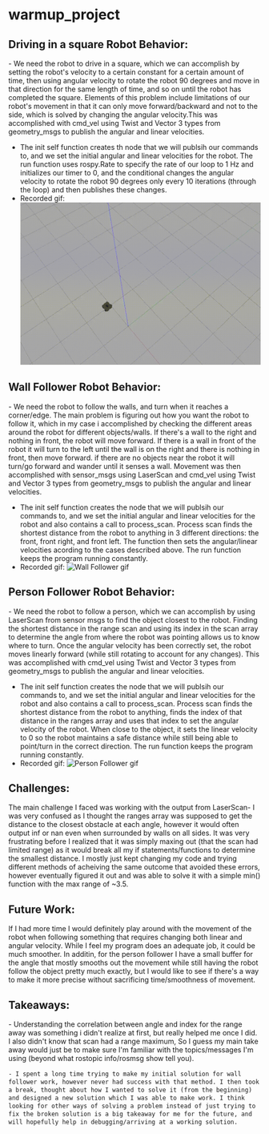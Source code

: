 # warmup_project

<h2>Driving in a square Robot Behavior:</h2>
- We need the robot to drive in a square, which we can accomplish by setting the robot's velocity to a certain constant for a certain amount of time, then using angular velocity to rotate the robot 90 degrees and move in that direction for the same length of time, and so on until the robot has completed the square. Elements of this problem include limitations of our robot's movement in that it can only move forward/backward and not to the side, which is solved by changing the angular velocity.This was accomplished with cmd_vel using Twist and Vector 3 types from geometry_msgs to publish the angular and linear velocities.

- The init self function creates th node that we will publsih our commands to, and we set the initial angular and linear velocities for the robot. The run function uses rospy.Rate to specify the rate of our loop to 1 Hz and initializes our timer to 0, and the conditional changes the angular velocity to rotate the robot 90 degrees only every 10 iterations (through the loop) and then publishes these changes.
- Recorded gif: ![Driving in a square gif](drive_square.gif)

<h2>Wall Follower Robot Behavior:</h2>
- We need the robot to follow the walls, and turn when it reaches a corner/edge. The main problem is figuring out how you want the robot to follow it, which in my case i accomplished by checking the different areas around the robot for different objects/walls. If there's a wall to the right and nothing in front, the robot will move forward. If there is a wall in front of the robot it will turn to the left until the wall is on the right and there is nothing in front, then move forward. if there are no objects near the robot it will turn/go forward and wander until it senses a wall. Movement was then accomplished with sensor_msgs using LaserScan and cmd_vel using Twist and Vector 3 types from geometry_msgs to publish the angular and linear velocities.

- The init self function creates the node that we will publsih our commands to, and we set the initial angular and linear velocities for the robot and also contains a call to process_scan. Process scan finds the shortest distance from the robot to anything in 3 different directions: the front, front right, and front left. The function then sets the angular/linear velocities acording to the cases described above. The run function keeps the program running constantly.
- Recorded gif: ![Wall Follower gif](wall_follower.gif)

<h2>Person Follower Robot Behavior:</h2>
- We need the robot to follow a person, which we can accomplish by using LaserScan from sensor msgs to find the object closest to the robot. Finding the shortest distance in the range scan and using its index in the scan array to determine the angle from where the robot was pointing allows us to know where to turn. Once the angular velocity has been correctly set, the robot moves linearly forward (while still rotating to account for any changes).  This was accomplished with cmd_vel using Twist and Vector 3 types from geometry_msgs to publish the angular and linear velocities.

- The init self function creates the node that we will publsih our commands to, and we set the initial angular and linear velocities for the robot and also contains a call to process_scan. Process scan finds the shortest distance from the robot to anything, finds the index of that distance in the ranges array and uses that index to set the angular velocity of the robot. When close to the object, it sets the linear velocity to 0 so the robot maintains a safe distance while still being able to point/turn in the correct direction. The run function keeps the program running constantly.
- Recorded gif: ![Person Follower gif](person_follower.gif)


<h2>Challenges:</h2>
    The main challenge I faced was working with the output from LaserScan- I  was very confused as I thought the ranges array was supposed to get the distance to the closest obstacle at each angle, however it would often output inf or nan even when surrounded by  walls on all sides. It was very frustrating before I realized that it was simply maxing out (that the scan had limited range) as it would break all my if statements/functions to determine the smallest distance. I mostly just kept changing my code and trying different methods of acheiving the same outcome that avoided these errors, however eventually figured it out and was able to solve it with a simple min() function with the max range of ~3.5.

<h2>Future Work:</h2>
    If I had more time I would definitely play around with the movement of the robot when following something that requires changing both linear and angular velocity. While I feel my program does an adequate job, it could be much smoother. In additin, for the person follower I have a small buffer for the angle that mostly smooths out the movement while still having the robot follow the object pretty much exactly, but I would like to see if there's a way to make it more precise without sacrificing time/smoothness of movement.

<h2>Takeaways:</h2>
    - Understanding the correlation between angle and index for the range away was something i didn't realize at first, but really helped me once I did. I also didn't know that scan had a range maximum, So I guess my main take away would just be to make sure I'm familiar with the topics/messages I'm using (beyond what rostopic info/rosmsg show tell you).
    
    - I spent a long time trying to make my initial solution for wall follower work, however never had success with that method. I then took a break, thought about how I wanted to solve it (from the beginning) and designed a new solution which I was able to make work. I think looking for other ways of solving a problem instead of just trying to fix the broken solution is a big takeaway for me for the future, and will hopefully help in debugging/arriving at a working solution.